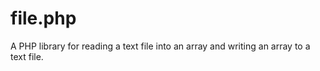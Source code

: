 file.php
========

A PHP library for reading a text file into an array and writing an array to a text file.

